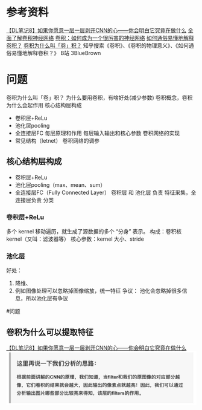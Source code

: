 # 参考资料
[【DL笔记8】如果你愿意一层一层剥开CNN的心——你会明白它究竟在做什么](https://www.jianshu.com/p/09f35a390ac2)
[全面了解卷积神经网络](https://zhuanlan.zhihu.com/p/33404955)
[卷积：如何成为一个很厉害的神经网络](https://jizhi.im/blog/post/intuitive_explanation_cnn?utm_source=wechat_session&utm_medium=social&utm_oi=68927006703616&from=singlemessage)
[如何通俗易懂地解释卷积？](https://www.zhihu.com/question/22298352)
[卷积为什么叫「卷」积？](https://www.zhihu.com/question/54677157/answer/141245297)
知乎搜索《卷积》、《卷积的物理意义》、《如何通俗易懂地解释卷积？》
B站 3BlueBrown

# 问题
卷积为什么叫「卷」积？
为什么要用卷积，有啥好处(减少参数)
卷积概念，卷积为什么会起作用
核心结构层构成
- 卷积层+ReLu
- 池化层pooling
- 全连接层FC
每层原理和作用
每层输入输出和核心参数
卷积网络的实现
- 常见结构（letnet）
卷积网络的调参

## 核心结构层构成
* 卷积层+ReLu
* 池化层pooling（max、mean、sum）
* 全连接层FC（Fully Connected Layer）
卷积层 和 池化层 负责 特征采集，全连接层负责 分类
### 卷积层+ReLu
多个 kernel 移动遍历，就生成了源数据的多个 “分身” 表示。
构成：卷积核 kernel（又叫：滤波器等）
核心参数：kernel 大小、stride

### 池化层
好处：
1. 降维、
2. 例如图像处理可以忽略掉图像缩放，统一特征
争议：
池化会忽略掉很多信息，所以池化层有争议

#问题 
## 卷积为什么可以提取特征
[【DL笔记8】如果你愿意一层一层剥开CNN的心——你会明白它究竟在做什么](https://www.jianshu.com/p/09f35a390ac2)
![](./_image/2018-12-20-18-46-52.jpg)




